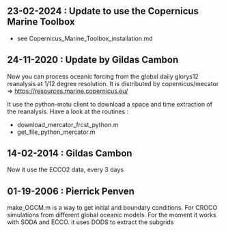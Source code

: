 ## 23-02-2024 : Update to use the Copernicus Marine Toolbox
 
 - see Copernicus_Marine_Toolbox_installation.md

## 24-11-2020 : Update by Gildas Cambon
Now you can process oceanic forcing from the global daily glorys12 reanalysis
at 1/12 degree resolution.
It is distributed by copernicus/mecator =>  https://resources.marine.copernicus.eu/

It use the python-motu client to download a space and time 
extraction of the reanalysis.
Have a look at the routines :
- download_mercator_frcst_python.m
- get_file_python_mercator.m

## 14-02-2014 : Gildas Cambon
Now it use the ECCO2 data, every 3 days

## 01-19-2006 : Pierrick Penven
make_OGCM.m is a way to get initial and boundary conditions. For CROCO simulations from different global oceanic models. For the moment it works with SODA and ECCO. it uses DODS to extract the subgrids
